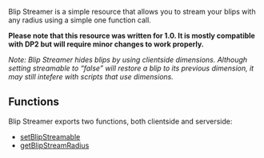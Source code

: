 Blip Streamer is a simple resource that allows you to stream your blips with any radius using a simple one function call.

**Please note that this resource was written for 1.0. It is mostly compatible with DP2 but will require minor changes to work properly.**

*Note: Blip Streamer hides blips by using clientside dimensions. Although setting streamable to “false” will restore a blip to its previous dimension, it may still intefere with scripts that use dimensions.*

Functions
---------

Blip Streamer exports two functions, both clientside and serverside:

-   [setBlipStreamable](/docs/resource-blipstreamer/setblipstreamable.md "wikilink")
-   [getBlipStreamRadius](/docs/resource-blipstreamer/getblipstreamradius.md "wikilink")
